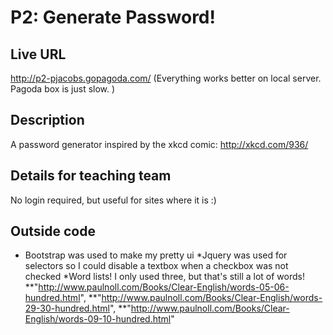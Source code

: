 # P2: Generate Password!

## Live URL
http://p2-pjacobs.gopagoda.com/
(Everything works better on local server. Pagoda box is just slow. )

## Description
A password generator inspired by the xkcd comic: http://xkcd.com/936/

## Details for teaching team
No login required, but useful for sites where it is :)

## Outside code
* Bootstrap was used to make my pretty ui
*Jquery was used for selectors so I could disable a textbox when a checkbox was not checked
*Word lists! I only used three, but that's still a lot of words!
**"http://www.paulnoll.com/Books/Clear-English/words-05-06-hundred.html",
**"http://www.paulnoll.com/Books/Clear-English/words-29-30-hundred.html", 
**"http://www.paulnoll.com/Books/Clear-English/words-09-10-hundred.html" 

